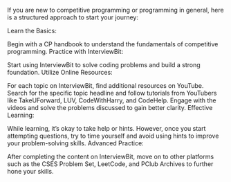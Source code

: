 If you are new to competitive programming or programming in general, here is a structured approach to start your journey:

Learn the Basics:

Begin with a CP handbook to understand the fundamentals of competitive programming.
Practice with InterviewBit:

Start using InterviewBit to solve coding problems and build a strong foundation.
Utilize Online Resources:

For each topic on InterviewBit, find additional resources on YouTube. Search for the specific topic headline and follow tutorials from YouTubers like TakeUForward, LUV, CodeWithHarry, and CodeHelp.
Engage with the videos and solve the problems discussed to gain better clarity.
Effective Learning:

While learning, it’s okay to take help or hints. However, once you start attempting questions, try to time yourself and avoid using hints to improve your problem-solving skills.
Advanced Practice:

After completing the content on InterviewBit, move on to other platforms such as the CSES Problem Set, LeetCode, and PClub Archives to further hone your skills.
